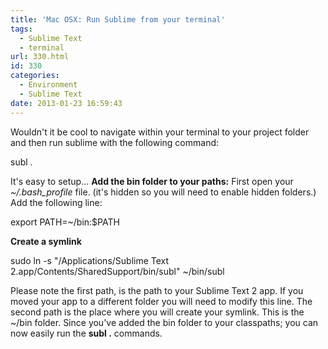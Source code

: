 ```yaml
---
title: 'Mac OSX: Run Sublime from your terminal'
tags:
  - Sublime Text
  - terminal
url: 330.html
id: 330
categories:
  - Environment
  - Sublime Text
date: 2013-01-23 16:59:43
---
```


Wouldn't it be cool to navigate within your terminal to your project folder and then run sublime with the following command:

subl . 

It's easy to setup... **Add the bin folder to your paths:** First open your _~/.bash_profile_ file. (it's hidden so you will need to enable hidden folders.) Add the following line:

export PATH=~/bin:$PATH

**Create a symlink**

sudo ln -s "/Applications/Sublime Text 2.app/Contents/SharedSupport/bin/subl" ~/bin/subl

Please note the first path, is the path to your Sublime Text 2 app. If you moved your app to a different folder you will need to modify this line. The second path is the place where you will create your symlink. This is the ~/bin folder. Since you've added the bin folder to your classpaths; you can now easily run the **subl .** commands.